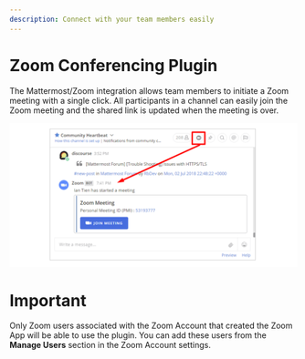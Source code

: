```yaml
---
description: Connect with your team members easily
---
```


# Zoom Conferencing Plugin

The Mattermost/Zoom integration allows team members to initiate a Zoom meeting with a single click. All participants in a channel can easily join the Zoom meeting and the shared link is updated when the meeting is over.

![](.gitbook/assets/example.png)

# Important

Only Zoom users associated with the Zoom Account that created the Zoom App will be able to use the plugin. You can add these users from the **Manage Users** section in the Zoom Account settings.
